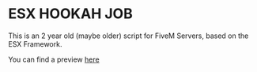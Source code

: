 # ESX HOOKAH JOB

This is an 2 year old (maybe older) script for FiveM Servers, based on the ESX Framework.

You can find a preview [here](https://youtu.be/uYAb2hoN5Pw)
